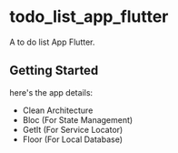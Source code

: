 # todo_list_app_flutter

A to do list App Flutter.

## Getting Started

here's the app details:
- Clean Architecture
- Bloc (For State Management)
- GetIt (For Service Locator)
- Floor (For Local Database)
